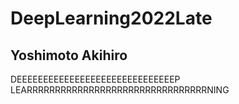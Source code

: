 # DeepLearning2022Late
## Yoshimoto Akihiro
DEEEEEEEEEEEEEEEEEEEEEEEEEEEEEEP LEARRRRRRRRRRRRRRRRRRRRRRRRRRRRRRRRNING
